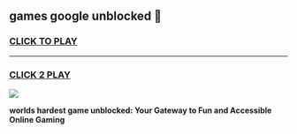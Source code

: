 
## games google unblocked 👋
<h3>
<a href="https://premium.freeplayer.one?title=games_google_unblocked&ref=13F">CLICK TO PLAY</a></h3>
<hr>

<h3>
<a href="https://premium.freeplayer.one?title=games_google_unblocked&ref=13F">CLICK 2 PLAY</a>
  
</h3>

<a href="https://premium.freeplayer.one?title=games_google_unblocked&ref=12F/"><img src="https://clearcache.store/games.png"></a>


**worlds hardest game unblocked: Your Gateway to Fun and Accessible Online Gaming**

